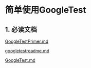 # 简单使用GoogleTest

## 1. 必读文档

[GoogleTestPrimer.md](https://github.com/niu0217/Documents/blob/main/C%2B%2B/unittest/GoogleTestPrimer.md)

[googletestreadme.md](https://github.com/niu0217/Documents/blob/main/C%2B%2B/unittest/googletestreadme.md)

[GoogleTest.md](https://github.com/niu0217/Documents/blob/main/C%2B%2B/unittest/GoogleTest.md)